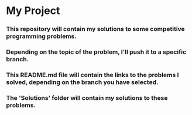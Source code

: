 # My Project
### This repository will contain my solutions to some competitive programming problems.
### Depending on the topic of the problem, I'll push it to a specific branch.
### This README.md file will contain the links to the problems I solved, depending on the branch you have selected.
### The 'Solutions' folder will contain my solutions to these problems.